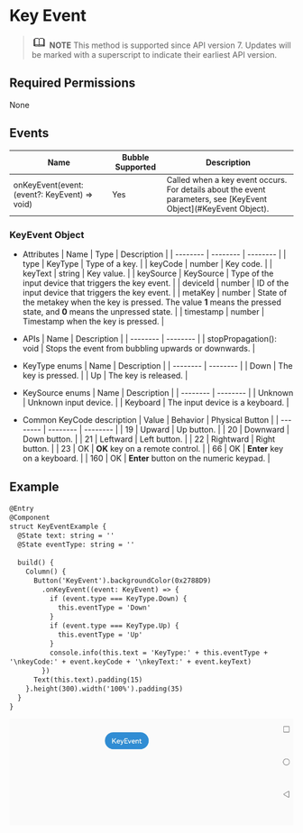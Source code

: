 # Key Event


> ![icon-note.gif](public_sys-resources/icon-note.gif) **NOTE**
> This method is supported since API version 7. Updates will be marked with a superscript to indicate their earliest API version.


## Required Permissions

None


## Events

| Name | Bubble Supported | Description |
| -------- | -------- | -------- |
| onKeyEvent(event: (event?: KeyEvent) =&gt; void) | Yes | Called when a key event occurs. For details about the event parameters, see [KeyEvent Object](#KeyEvent Object). |


### KeyEvent Object

- Attributes
    | Name | Type | Description | 
  | -------- | -------- | -------- |
  | type | KeyType | Type of a key. | 
  | keyCode | number | Key code. | 
  | keyText | string | Key value. | 
  | keySource | KeySource | Type of the input device that triggers the key event. | 
  | deviceId | number | ID of the input device that triggers the key event. | 
  | metaKey | number | State of the metakey when the key is pressed. The value **1** means the pressed state, and **0** means the unpressed state. | 
  | timestamp | number | Timestamp when the key is pressed. | 

- APIs
    | Name | Description | 
  | -------- | -------- |
  | stopPropagation(): void | Stops the event from bubbling upwards or downwards. | 

- KeyType enums
    | Name | Description | 
  | -------- | -------- |
  | Down | The key is pressed. | 
  | Up | The key is released. | 


- KeySource enums
    | Name | Description | 
  | -------- | -------- |
  | Unknown | Unknown input device. | 
  | Keyboard | The input device is a keyboard. | 

- Common KeyCode description
    | Value | Behavior | Physical Button | 
  | -------- | -------- | -------- |
  | 19 | Upward | Up button. | 
  | 20 | Downward | Down button. | 
  | 21 | Leftward | Left button. | 
  | 22 | Rightward | Right button. | 
  | 23 | OK | **OK** key on a remote control. | 
  | 66 | OK | **Enter** key on a keyboard. | 
  | 160 | OK | **Enter** button on the numeric keypad. | 


## Example


```
@Entry
@Component
struct KeyEventExample {
  @State text: string = ''
  @State eventType: string = ''

  build() {
    Column() {
      Button('KeyEvent').backgroundColor(0x2788D9)
        .onKeyEvent((event: KeyEvent) => {
          if (event.type === KeyType.Down) {
            this.eventType = 'Down'
          }
          if (event.type === KeyType.Up) {
            this.eventType = 'Up'
          }
          console.info(this.text = 'KeyType:' + this.eventType + '\nkeyCode:' + event.keyCode + '\nkeyText:' + event.keyText)
        })
      Text(this.text).padding(15)
    }.height(300).width('100%').padding(35)
  }
}
```

![en-us_image_0000001257058433](figures/en-us_image_0000001257058433.gif)
